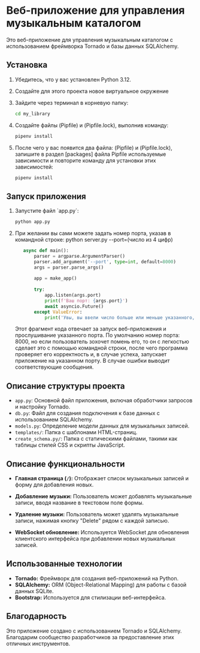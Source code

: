 # Веб-приложение для управления музыкальным каталогом

Это веб-приложение для управления музыкальным каталогом с использованием фреймворка Tornado и базы данных SQLAlchemy.

## Установка

1. Убедитесь, что у вас установлен Python 3.12.
2. Создайте для этого проекта новое виртуальное окружение
3. Зайдите через терминал в корневую папку:
   
   ```bash
   cd my_library
   ```
4. Создайте файлы (Pipfile) и (Pipfile.lock), выполнив команду:

   ```bash
   pipenv install 
   ```
5. После чего у вас появится два файла: (Pipfile) и (Pipfile.lock), запишите в раздел [packages] файла Pipfile используемые зависимости и повторите команду для установки этих зависимостей:

   ```bash
   pipenv install 
   ```

## Запуск приложения

1. Запустите файл \`app.py\`:

   ```bash
   python app.py
   ```

2. При желании вы сами можете задать номер порта, указав в командной строке: python server.py --port=(число из 4 цифр)

   ```python
      async def main():
          parser = argparse.ArgumentParser()
          parser.add_argument('--port', type=int, default=8000)
          args = parser.parse_args()
         
          app = make_app()
         
          try:
              app.listen(args.port)
              print(f'Ваш порт: {args.port}')
              await asyncio.Future()
          except ValueError:
              print('Увы, вы ввели число больше или меньше указанного, повторите попытку')
   ```

   Этот фрагмент кода отвечает за запуск веб-приложения и прослушивание указанного порта.
   По умолчанию номер порта: 8000, но если пользователь зохочет помень его, то он с легкостью сделает это с помощью командной строки, после чего программа проверяет его корректность и, в случае успеха, запускает приложение на указанном порту. В случае ошибки выводит соответствующие сообщения.

## Описание структуры проекта

- `app.py`: Основной файл приложения, включая обработчики запросов и настройку Tornado.
- `db.py`: Файл для создания подключения к базе данных с использованием SQLAlchemy.
- `models.py`: Определение модели данных для музыкальных записей.
- `templates/`: Папка с шаблонами HTML-страниц.
- `create_schema.py/`: Папка с статическими файлами, такими как таблицы стилей CSS и скрипты JavaScript.

## Описание функциональности

- **Главная страница (`/`):** Отображает список музыкальных записей и форму для добавления новых.

- **Добавление музыки:** Пользователь может добавлять музыкальные записи, вводя название в текстовом поле формы.

- **Удаление музыки:** Пользователь может удалять музыкальные записи, нажимая кнопку "Delete" рядом с каждой записью.

- **WebSocket обновление:** Используется WebSocket для обновления клиентского интерфейса при добавлении новых музыкальных записей.

## Использованные технологии

- **Tornado:** Фреймворк для создания веб-приложений на Python.
- **SQLAlchemy:** ORM (Object-Relational Mapping) для работы с базой данных SQLite.
- **Bootstrap:** Используется для стилизации веб-интерфейса.

## Благодарность

Это приложение создано с использованием Tornado и SQLAlchemy. Благодарим сообщество разработчиков за предоставление этих отличных инструментов.
